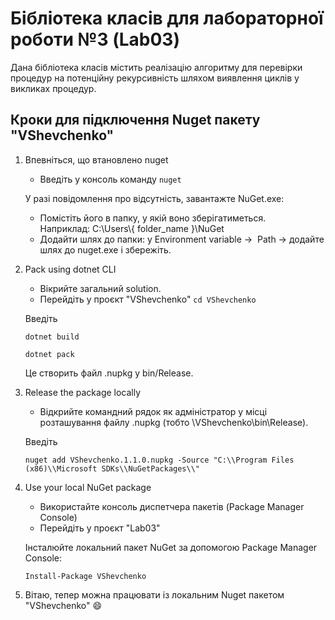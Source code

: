 # Бібліотека класів для лабораторної роботи №3 (Lab03)

Дана бібліотека класів містить реалізацію алгоритму для перевірки процедур на потенційну рекурсивність шляхом виявлення циклів у викликах процедур.

## Кроки для підключення Nuget пакету "VShevchenko"

1. Впевніться, що втановлено nuget
    - Введіть у консоль команду `nuget`

    У разі повідомлення про відсутність, завантажте NuGet.exe:
    - Помістіть його в папку, у якій воно зберігатиметься. Наприклад: C:\Users\\{ folder_name }\NuGet
    - Додайти шлях до папки: у Environment variable ->  Path -> додайте шлях до nuget.exe і збережіть.

2. Pack using dotnet CLI

    - Вікрийте загальний solution.
    - Перейдіть у проєкт "VShevchenko" `cd VShevchenko`

    Введіть

    ```
    dotnet build
    ```

    ```
    dotnet pack
    ```

    Це створить файл .nupkg у bin/Release.

3. Release the package locally

    - Відкрийте командний рядок як адміністратор у місці розташування файлу .nupkg (тобто \VShevchenko\bin\Release).

    Введіть

    ```
    nuget add VShevchenko.1.1.0.nupkg -Source "C:\\Program Files (x86)\\Microsoft SDKs\\NuGetPackages\\"
    ```

4. Use your local NuGet package

    - Використайте консоль диспетчера пакетів (Package Manager Console)
    - Перейдіть у проєкт "Lab03"

    Інсталюйте локальний пакет NuGet за допомогою Package Manager Console:

    ```
    Install-Package VShevchenko
    ```

5. Вітаю, тепер можна працювати із локальним Nuget пакетом "VShevchenko" :smile:
